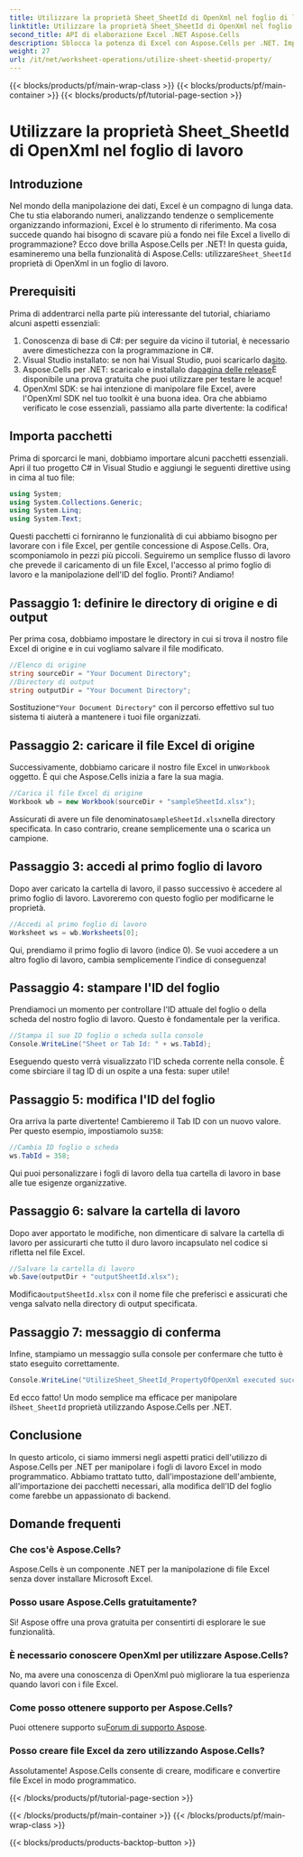 ```yaml
---
title: Utilizzare la proprietà Sheet_SheetId di OpenXml nel foglio di lavoro
linktitle: Utilizzare la proprietà Sheet_SheetId di OpenXml nel foglio di lavoro
second_title: API di elaborazione Excel .NET Aspose.Cells
description: Sblocca la potenza di Excel con Aspose.Cells per .NET. Impara a manipolare efficacemente gli ID dei fogli con la nostra guida passo passo.
weight: 27
url: /it/net/worksheet-operations/utilize-sheet-sheetid-property/
---
```


{{< blocks/products/pf/main-wrap-class >}}
{{< blocks/products/pf/main-container >}}
{{< blocks/products/pf/tutorial-page-section >}}

# Utilizzare la proprietà Sheet_SheetId di OpenXml nel foglio di lavoro

## Introduzione
Nel mondo della manipolazione dei dati, Excel è un compagno di lunga data. Che tu stia elaborando numeri, analizzando tendenze o semplicemente organizzando informazioni, Excel è lo strumento di riferimento. Ma cosa succede quando hai bisogno di scavare più a fondo nei file Excel a livello di programmazione? Ecco dove brilla Aspose.Cells per .NET! In questa guida, esamineremo una bella funzionalità di Aspose.Cells: utilizzare`Sheet_SheetId` proprietà di OpenXml in un foglio di lavoro.
## Prerequisiti
Prima di addentrarci nella parte più interessante del tutorial, chiariamo alcuni aspetti essenziali:
1. Conoscenza di base di C#: per seguire da vicino il tutorial, è necessario avere dimestichezza con la programmazione in C#.
2.  Visual Studio installato: se non hai Visual Studio, puoi scaricarlo da[sito](https://visualstudio.microsoft.com/).
3.  Aspose.Cells per .NET: scaricalo e installalo da[pagina delle release](https://releases.aspose.com/cells/net/)È disponibile una prova gratuita che puoi utilizzare per testare le acque!
4. OpenXml SDK: se hai intenzione di manipolare file Excel, avere l'OpenXml SDK nel tuo toolkit è una buona idea.
Ora che abbiamo verificato le cose essenziali, passiamo alla parte divertente: la codifica!
## Importa pacchetti
Prima di sporcarci le mani, dobbiamo importare alcuni pacchetti essenziali. Apri il tuo progetto C# in Visual Studio e aggiungi le seguenti direttive using in cima al tuo file:
```csharp
using System;
using System.Collections.Generic;
using System.Linq;
using System.Text;
```
Questi pacchetti ci forniranno le funzionalità di cui abbiamo bisogno per lavorare con i file Excel, per gentile concessione di Aspose.Cells.
Ora, scomponiamolo in pezzi più piccoli. Seguiremo un semplice flusso di lavoro che prevede il caricamento di un file Excel, l'accesso al primo foglio di lavoro e la manipolazione dell'ID del foglio. Pronti? Andiamo!
## Passaggio 1: definire le directory di origine e di output
Per prima cosa, dobbiamo impostare le directory in cui si trova il nostro file Excel di origine e in cui vogliamo salvare il file modificato.
```csharp
//Elenco di origine
string sourceDir = "Your Document Directory";
//Directory di output
string outputDir = "Your Document Directory";
```
 Sostituzione`"Your Document Directory"` con il percorso effettivo sul tuo sistema ti aiuterà a mantenere i tuoi file organizzati.
## Passaggio 2: caricare il file Excel di origine
 Successivamente, dobbiamo caricare il nostro file Excel in un`Workbook` oggetto. È qui che Aspose.Cells inizia a fare la sua magia.
```csharp
//Carica il file Excel di origine
Workbook wb = new Workbook(sourceDir + "sampleSheetId.xlsx");
```
 Assicurati di avere un file denominato`sampleSheetId.xlsx`nella directory specificata. In caso contrario, creane semplicemente una o scarica un campione.
## Passaggio 3: accedi al primo foglio di lavoro
Dopo aver caricato la cartella di lavoro, il passo successivo è accedere al primo foglio di lavoro. Lavoreremo con questo foglio per modificarne le proprietà.
```csharp
//Accedi al primo foglio di lavoro
Worksheet ws = wb.Worksheets[0];
```
Qui, prendiamo il primo foglio di lavoro (indice 0). Se vuoi accedere a un altro foglio di lavoro, cambia semplicemente l'indice di conseguenza!
## Passaggio 4: stampare l'ID del foglio
Prendiamoci un momento per controllare l'ID attuale del foglio o della scheda del nostro foglio di lavoro. Questo è fondamentale per la verifica.
```csharp
//Stampa il suo ID foglio o scheda sulla console
Console.WriteLine("Sheet or Tab Id: " + ws.TabId);
```
Eseguendo questo verrà visualizzato l'ID scheda corrente nella console. È come sbirciare il tag ID di un ospite a una festa: super utile!
## Passaggio 5: modifica l'ID del foglio
 Ora arriva la parte divertente! Cambieremo il Tab ID con un nuovo valore. Per questo esempio, impostiamolo su`358`:
```csharp
//Cambia ID foglio o scheda
ws.TabId = 358;
```
Qui puoi personalizzare i fogli di lavoro della tua cartella di lavoro in base alle tue esigenze organizzative.
## Passaggio 6: salvare la cartella di lavoro
Dopo aver apportato le modifiche, non dimenticare di salvare la cartella di lavoro per assicurarti che tutto il duro lavoro incapsulato nel codice si rifletta nel file Excel.
```csharp
//Salvare la cartella di lavoro
wb.Save(outputDir + "outputSheetId.xlsx");
```
 Modifica`outputSheetId.xlsx` con il nome file che preferisci e assicurati che venga salvato nella directory di output specificata.
## Passaggio 7: messaggio di conferma
Infine, stampiamo un messaggio sulla console per confermare che tutto è stato eseguito correttamente.
```csharp
Console.WriteLine("UtilizeSheet_SheetId_PropertyOfOpenXml executed successfully.\r\n");
```
 Ed ecco fatto! Un modo semplice ma efficace per manipolare il`Sheet_SheetId` proprietà utilizzando Aspose.Cells per .NET.
## Conclusione
In questo articolo, ci siamo immersi negli aspetti pratici dell'utilizzo di Aspose.Cells per .NET per manipolare i fogli di lavoro Excel in modo programmatico. Abbiamo trattato tutto, dall'impostazione dell'ambiente, all'importazione dei pacchetti necessari, alla modifica dell'ID del foglio come farebbe un appassionato di backend. 
## Domande frequenti
### Che cos'è Aspose.Cells?
Aspose.Cells è un componente .NET per la manipolazione di file Excel senza dover installare Microsoft Excel.
### Posso usare Aspose.Cells gratuitamente?
Sì! Aspose offre una prova gratuita per consentirti di esplorare le sue funzionalità.
### È necessario conoscere OpenXml per utilizzare Aspose.Cells?
No, ma avere una conoscenza di OpenXml può migliorare la tua esperienza quando lavori con i file Excel.
### Come posso ottenere supporto per Aspose.Cells?
 Puoi ottenere supporto su[Forum di supporto Aspose](https://forum.aspose.com/c/cells/9).
### Posso creare file Excel da zero utilizzando Aspose.Cells?
Assolutamente! Aspose.Cells consente di creare, modificare e convertire file Excel in modo programmatico.

{{< /blocks/products/pf/tutorial-page-section >}}

{{< /blocks/products/pf/main-container >}}
{{< /blocks/products/pf/main-wrap-class >}}

{{< blocks/products/products-backtop-button >}}
